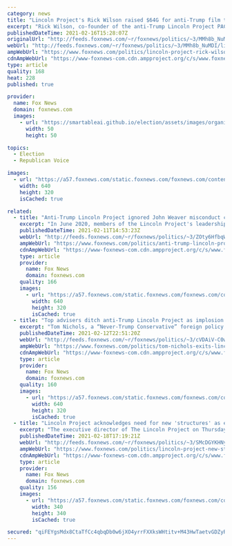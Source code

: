 ```yaml
---
category: news
title: "Lincoln Project's Rick Wilson raised $64G for anti-Trump film that was never released"
excerpt: "Rick Wilson, co-founder of the anti-Trump Lincoln Project PAC, raised nearly $65,000 for an in-production film called \"Everything Trump Touches Dies\" that has yet to be released."
publishedDateTime: 2021-02-16T15:28:07Z
originalUrl: "http://feeds.foxnews.com/~r/foxnews/politics/~3/MMh8b_NuMDI/lincoln-project-rick-wilson-anti-trump-film-donations"
webUrl: "http://feeds.foxnews.com/~r/foxnews/politics/~3/MMh8b_NuMDI/lincoln-project-rick-wilson-anti-trump-film-donations"
ampWebUrl: "https://www.foxnews.com/politics/lincoln-project-rick-wilson-anti-trump-film-donations.amp"
cdnAmpWebUrl: "https://www-foxnews-com.cdn.ampproject.org/c/s/www.foxnews.com/politics/lincoln-project-rick-wilson-anti-trump-film-donations.amp"
type: article
quality: 168
heat: 228
published: true

provider:
  name: Fox News
  domain: foxnews.com
  images:
    - url: "https://smartableai.github.io/election/assets/images/organizations/foxnews.com-50x50.jpg"
      width: 50
      height: 50

topics:
  - Election
  - Republican Voice

images:
  - url: "https://a57.foxnews.com/static.foxnews.com/foxnews.com/content/uploads/2021/02/640/320/Capture2.jpg?ve=1&tl=1"
    width: 640
    height: 320
    isCached: true

related:
  - title: "Anti-Trump Lincoln Project ignored John Weaver misconduct crisis: Here's how it happened"
    excerpt: "In June 2020, members of the Lincoln Project's leadership were informed in writing and in subsequent phone calls of at least 10 specific allegations of harassment against co-founder John Weaver, including two involving Lincoln Project employees, according to multiple people with direct knowledge of the"
    publishedDateTime: 2021-02-11T14:53:23Z
    webUrl: "http://feeds.foxnews.com/~r/foxnews/politics/~3/ZOty6HfbqWc/anti-trump-lincoln-project-ignored-john-weaver-misconduct-crisis-heres-how-it-happened"
    ampWebUrl: "https://www.foxnews.com/politics/anti-trump-lincoln-project-ignored-john-weaver-misconduct-crisis-heres-how-it-happened.amp"
    cdnAmpWebUrl: "https://www-foxnews-com.cdn.ampproject.org/c/s/www.foxnews.com/politics/anti-trump-lincoln-project-ignored-john-weaver-misconduct-crisis-heres-how-it-happened.amp"
    type: article
    provider:
      name: Fox News
      domain: foxnews.com
    quality: 166
    images:
      - url: "https://a57.foxnews.com/static.foxnews.com/foxnews.com/content/uploads/2021/02/640/320/Lincoln-Project.jpg?ve=1&tl=1"
        width: 640
        height: 320
        isCached: true
  - title: "Top advisers ditch anti-Trump Lincoln Project as implosion gains steam over sexual harassment scandal"
    excerpt: "Tom Nichols, a “Never-Trump Conservative” foreign policy expert, announced Friday that he’s leaving his role as an unpaid adviser to the Lincoln Project group as it continues to struggle with allegations that one of its co-founders sexually harassed young men."
    publishedDateTime: 2021-02-12T22:51:20Z
    webUrl: "http://feeds.foxnews.com/~r/foxnews/politics/~3/cVDAiV-C0wA/tom-nichols-exits-lincoln-project"
    ampWebUrl: "https://www.foxnews.com/politics/tom-nichols-exits-lincoln-project.amp"
    cdnAmpWebUrl: "https://www-foxnews-com.cdn.ampproject.org/c/s/www.foxnews.com/politics/tom-nichols-exits-lincoln-project.amp"
    type: article
    provider:
      name: Fox News
      domain: foxnews.com
    quality: 160
    images:
      - url: "https://a57.foxnews.com/static.foxnews.com/foxnews.com/content/uploads/2021/02/640/320/AP21042209040667-e1613168284127.jpg?ve=1&tl=1"
        width: 640
        height: 320
        isCached: true
  - title: "Lincoln Project acknowledges need for new 'structures' as embattled anti-Trump group resists calls to disband"
    excerpt: "The executive director of The Lincoln Project on Thursday acknowledged the need for new \"structures\" as the embattled anti-Trump group resists calls from critics to disband."
    publishedDateTime: 2021-02-18T17:19:21Z
    webUrl: "http://feeds.foxnews.com/~r/foxnews/politics/~3/SMcDGYKHNyY/lincoln-project-new-structures-resists-calls-to-disband"
    ampWebUrl: "https://www.foxnews.com/politics/lincoln-project-new-structures-resists-calls-to-disband.amp"
    cdnAmpWebUrl: "https://www-foxnews-com.cdn.ampproject.org/c/s/www.foxnews.com/politics/lincoln-project-new-structures-resists-calls-to-disband.amp"
    type: article
    provider:
      name: Fox News
      domain: foxnews.com
    quality: 156
    images:
      - url: "https://a57.foxnews.com/static.foxnews.com/foxnews.com/content/uploads/2020/10/340/340/brooke-singman-headshot.jpg?ve=1&tl=1"
        width: 340
        height: 340
        isCached: true

secured: "qiFEYgsMdx8CtaTfCc4qbqDb0w6jXO4yrrFXXksWHtitv+M43HwTaetvGDZyRZ10HBUwD9uQeOnaJQyy2H7bd8Zhbxf5GCDndamy9IalhJfoWmUSy4EaXq8PvLEyJ4geQR3yssu9lz440VRy/AQidY3sK8wyYTvMFj6dOdCEqAfa4gdRocNRAbVkSTKrInD5/TUmKNQlxxZUABMi3F0qVWsS+dDO8/L1w89MVehuh8T5hf/O+B2KfrZm9eMOOYKfFp0HBFzupUMcfqe67oNNd6gCXjpGKK+r7WDgiu+VDHPvObAFmt5t45B/cDjt4g7OrLuUx2ylC2vDDSRMgP3LIZ9H+czIJ1Rk+5TYm8KV+Ac=;nEsxmjP93vJRf5iRGEeJdA=="
---
```


